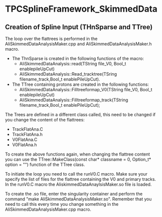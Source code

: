 # TPCSplineFramework_SkimmedData
## Creation of Spline Input (THnSparse and TTree)

The loop over the flattrees is performed in the AliSkimmedDataAnalysisMaker.cpp and AliSkimmedDataAnalysisMaker.h macro. 
- The ThnSparse is created in the following functions of the macro:
  - AliSkimmedDataAnalysis::read(TString file_V0, Bool_t enablepileUpCut)
  - AliSkimmedDataAnalysis::Read_tracktree(TSring filename_track,Bool_t enablePileUpCut).
- The TTree containing protons are created in the following functions: 
  - AliSkimmedDataAnalysis::Filltreeformap_V0(TString file_V0, Bool_t enablepileUpCut) 
  - AliSkimmedDataAnalysis::Filltreeformap_track(TString filename_track,Bool_t enablePileUpCut);

The Trees are defined in a different class called, this need to be changed if you change the content of the flattrees: 
- TrackFlatAna.C 
- TrackFlatAna.h
- V0FlatAna.C
- V0FlatAna.h

To create the above functions again, when changing the flattree content you can use the TTree::MakeClass(const char* classname = 0, Option_t* option = "") function of the TTree class.

To initiate the loop you need to call the runV0.C macro. Make sure your specify the list of files for the flattree containing the V0 and primary tracks. In the runV0.C macro the AliskimmedDataAnaylsisMaker.so file is loaded.

To create the .so file, enter the singularity container and perform the command "make AliSkimmedDataAnalysisMaker.so". Remember that you need to call this every time you change something in the AliSkimmedDataAnalysisMaker.cpp macro.

